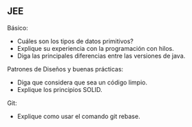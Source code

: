 ## JEE

Básico:
- Cuáles son los tipos de datos primitivos?
- Explique su experiencia con la programación con hilos.
- Diga las principales diferencias entre las versiones de java.


Patrones de Diseños y buenas prácticas:
- Diga que considera que sea un código limpio.
- Explique los principios SOLID.

Git:
- Explique como usar el comando git rebase.



